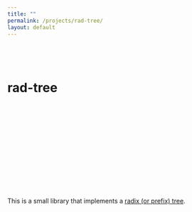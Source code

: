 ```yaml
---
title: ""
permalink: /projects/rad-tree/
layout: default
---
```


# rad-tree <a href="https://github.com/zbo14/rad-tree"><svg class="svg-icon" style="vertical-align:middle"><use xlink:href="{{ '/assets/minima-social-icons.svg#github' | relative_url }}"></use></svg></a> <a href="https://www.npmjs.com/package/rad-tree"><svg class="svg-icon" style="vertical-align:middle"><use xlink:href="{{ '/assets/minima-social-icons.svg#npm' | relative_url }}"></use></svg></a>

This is a small library that implements a [radix (or prefix) tree](https://en.wikipedia.org/wiki/Radix_tree).
